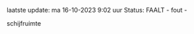 laatste update: 
ma 16-10-2023  9:02   uur 
Status: FAALT - fout - 
<div class="service R">schijfruimte</div>